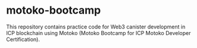 # motoko-bootcamp
This repository contains practice code for Web3 canister development in ICP blockchain using Motoko (Motoko Bootcamp for ICP Motoko Developer Certification).
